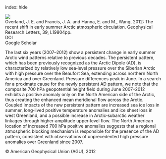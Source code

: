 index: hide

<div class="Citation">
    <div class="Citation-thumb CitationThumb-linked"  data-href="https://doi.org/10.1029/2012gl053268">
      <img src="https://static.claimspace.cloud/climate-study-static/refs/thumbs/10/Overland_et_al_2012-thumb.png" />
    </div>

  <div class="Citation-body">
    <div class="Citation-text">Overland, J. E. and Francis, J. A. and Hanna, E. and M., Wang, 2012: The recent shift in early summer Arctic atmospheric circulation. <span class="Article-journal">Geophysical Research Letters, </span><span class="Article-volume">39, </span> L19804pp.</div>
    <div class="Citation-links">
      <div class="CitationLink" data-href="https://doi.org/10.1029/2012gl053268">
        <div class="CitationLink-icon CitationLink-Doi"></div>
        <div class="CitationLink-text">DOI</div>
      </div>
      <div class="CitationLink" data-href="https://scholar.google.com/scholar?q=10.1029/2012gl053268">
        <div class="CitationLink-icon CitationLink-Scholar"></div>
        <div class="CitationLink-text">Google Scholar</div>
      </div>
    </div>
  </div>
</div>

The last six years (2007–2012) show a persistent change in early summer Arctic wind patterns relative to previous decades. The persistent pattern, which has been previously recognized as the Arctic Dipole (AD), is characterized by relatively low sea‐level pressure over the Siberian Arctic with high pressure over the Beaufort Sea, extending across northern North America and over Greenland. Pressure differences peak in June. In a search for a proximate cause for the newly persistent AD pattern, we note that the composite 700 hPa geopotential height field during June 2007–2012 exhibits a positive anomaly only on the North American side of the Arctic, thus creating the enhanced mean meridional flow across the Arctic. Coupled impacts of the new persistent pattern are increased sea ice loss in summer, long‐lived positive temperature anomalies and ice sheet loss in west Greenland, and a possible increase in Arctic‐subarctic weather linkages through higher‐amplitude upper‐level flow. The North American location of increased 700 hPa positive anomalies suggests that a regional atmospheric blocking mechanism is responsible for the presence of the AD pattern, consistent with observations of unprecedented high pressure anomalies over Greenland since 2007.

<div class="Citation-copy">
&copy; American Geophysical Union (AGU), 2012
</div>